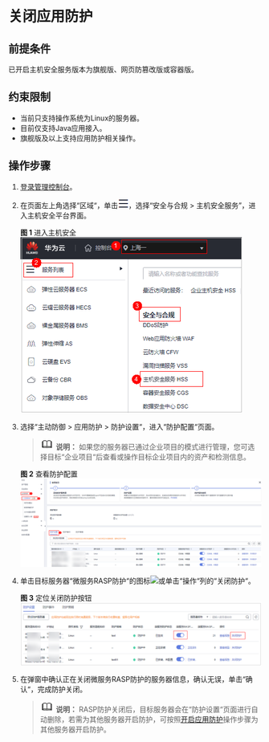 # 关闭应用防护<a name="hss_01_0392"></a>

## 前提条件<a name="section156211515117"></a>

已开启主机安全服务版本为旗舰版、网页防篡改版或容器版。

## 约束限制<a name="section20810171313111"></a>

-   当前只支持操作系统为Linux的服务器。
-   目前仅支持Java应用接入。
-   旗舰版及以上支持应用防护相关操作。

## 操作步骤<a name="section1419371615295"></a>

1.  [登录管理控制台](https://console.huaweicloud.com/?locale=zh-cn)。
2.  在页面左上角选择“区域“，单击![](figures/zh-cn_image_0000001517317834.png)，选择“安全与合规 \> 主机安全服务”，进入主机安全平台界面。

    **图 1**  进入主机安全<a name="hss_01_0234_fig1855613765114"></a>  
    ![](figures/进入主机安全.png "进入主机安全")

3.  选择“主动防御  \>  应用防护  \>  防护设置“，进入“防护配置“页面。

    >![](public_sys-resources/icon-note.gif) **说明：** 
    >如果您的服务器已通过企业项目的模式进行管理，您可选择目标“企业项目“后查看或操作目标企业项目内的资产和检测信息。

    **图 2**  查看防护配置<a name="hss_01_0389_fig4504227112612"></a>  
    ![](figures/查看防护配置.png "查看防护配置")

4.  单击目标服务器“微服务RASP防护“的图标![](figures/开启-icon.png)或单击“操作“列的“关闭防护“。

    **图 3**  定位关闭防护按钮<a name="fig1868885582817"></a>  
    ![](figures/定位关闭防护按钮.png "定位关闭防护按钮")

5.  在弹窗中确认正在关闭微服务RASP防护的服务器信息，确认无误，单击“确认“，完成防护关闭。

    >![](public_sys-resources/icon-note.gif) **说明：** 
    >RASP防护关闭后，目标服务器会在“防护设置“页面进行自动删除，若需为其他服务器开启防护，可按照[开启应用防护](开启应用防护.md)操作步骤为其他服务器开启防护。


